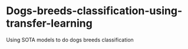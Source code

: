 # Dogs-breeds-classification-using-transfer-learning
Using SOTA models to do dogs breeds classification
